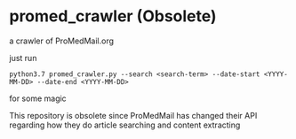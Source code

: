 # promed_crawler (Obsolete)
a crawler of ProMedMail.org

just run 
```
python3.7 promed_crawler.py --search <search-term> --date-start <YYYY-MM-DD> --date-end <YYYY-MM-DD>
```
for some magic

This repository is obsolete since ProMedMail has changed their API regarding how they do article searching and content extracting 
